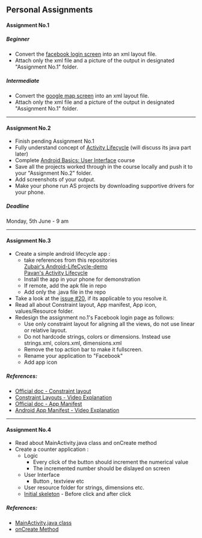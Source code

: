 ## Personal Assignments

#### Assignment No.1
##### Beginner
- Convert the [facebook login screen](http://imgur.com/UXLmrhU) into an xml layout file.
- Attach only the xml file and a picture of the output in designated "Assignment No.1" folder.
##### Intermediate
- Convert the [google map screen](https://i.stack.imgur.com/klqxj.png) into an xml layout file.
- Attach only the xml file and a picture of the output in designated "Assignment No.1" folder.
---

#### Assignment No.2
- Finish pending Assignment No.1
- Fully understand concept of [Activity Lifecycle](http://imgur.com/a/EGmzL) (will discuss its java part later)
- Complete [Android Basics: User Interface](https://www.udacity.com/course/android-development-for-beginners--ud837) course
- Save all the projects worked through in the course locally and push it to your "Assignment No.2" folder.
- Add screenshots of your output.
- Make your phone run AS projects by downloading supportive drivers for your phone.

##### Deadline
Monday, 5th June - 9 am

---

#### Assignment No.3
- Create a simple android lifecycle app :
    - take references from this repositories 
    <br>[Zubair's Android-LifeCycle-demo
](https://github.com/M-ZubairAhmed/Android-LifeCycle-demo)
    <br>[Pavan's Activity Lifecycle](https://github.com/mallelapavank/Activity-Lifecycle)
    - Install the app in your phone for demonstration
    - If remote, add the apk file in repo
    - Add only the .java file in the repo
- Take a look at the [issue #20](https://github.com/fcc-hyd/moc-android/issues/20), if its applicable to you resolve it.
- Read all about Constraint layout, App manifest, App icon, values/Resource folder.
- Redesign the assignment no.1's Facebook login page as follows:
    - Use only constraint layout for aligning all the views, do not use linear or relative layout.
    - Do not hardcode strings, colors or dimensions. Instead use strings.xml, colors.xml, dimensions.xml
    - Remove the top action bar to make it fullscreen.
    - Rename your application to "Facebook"
    - Add app icon

##### References:
- [Official doc - Constraint layout](https://developer.android.com/reference/android/support/constraint/ConstraintLayout.html)
- [Constraint Layouts - Video Explanation](https://www.youtube.com/watch?v=z53Ed0ddxgM)
- [Official doc - App Manifest](https://developer.android.com/guide/topics/manifest/manifest-intro.html)
- [Android App Manifest - Video Explanation](https://www.youtube.com/watch?v=qvFrzPcUmo8)
 
---

#### Assignment No.4
- Read about MainActivity.java class and onCreate method
- Create a counter application :
    - Logic
        - Every click of the button should increment the numerical value
        - The incremented number should be dislayed on screen
    - User Interface
        - Button , textview etc
    - User resource folder for strings, dimensions etc.
    - [Initial skeleton](http://imgur.com/a/VIkyR) - Before click and after click
    
##### References:
- [MainActivity.java class](https://www.youtube.com/watch?v=j4aQM0m1ino)
- [onCreate Method](https://developer.android.com/reference/android/app/Activity.html#onCreate(android.os.Bundle))
